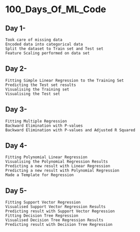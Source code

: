 # 100_Days_Of_ML_Code

## Day 1- 
    Took care of missing data
    Encoded data into categorical data
    Split the dataset to Train set and Test set
    Feature Scaling performed on data set
      
## Day 2-
    Fitting Simple Linear Regression to the Training Set
    Predicting the Test set results
    Visualising the Training set
    Visualising the Test set
    
## Day 3-
    Fitting Multiple Regression
    Backward Elimination with P-values
    Backward Elimination with P-values and Adjusted R Squared
    
## Day 4-
    Fitting Polynomial Linear Regression
    Visualising the Polynomial Regression Results
    Predicting a new result with Linear Regression
    Predicting a new result with Polynomial Regression
    Made a Template for Regression
  
 ## Day 5-
    Fitting Support Vector Regression
    Visualised Support Vector Regression Results
    Predicting result with Support Vector Regression
    Fitting Decision Tree Regression
    Visualised Decision Tree Regression Results
    Predicting result with Decision Tree Regression
